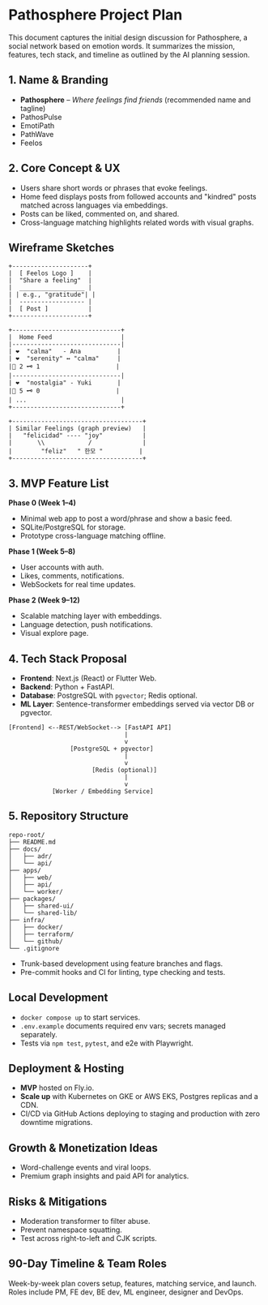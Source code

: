 # Pathosphere Project Plan

This document captures the initial design discussion for Pathosphere, a social network based on emotion words. It summarizes the mission, features, tech stack, and timeline as outlined by the AI planning session.

## 1. Name & Branding
- **Pathosphere** – *Where feelings find friends* (recommended name and tagline)
- PathosPulse
- EmotiPath
- PathWave
- Feelos

## 2. Core Concept & UX
- Users share short words or phrases that evoke feelings.
- Home feed displays posts from followed accounts and "kindred" posts matched across languages via embeddings.
- Posts can be liked, commented on, and shared.
- Cross-language matching highlights related words with visual graphs.

## Wireframe Sketches
```
+---------------------+
|  [ Feelos Logo ]    |
|  "Share a feeling"  |
|  __________________ |
| | e.g., "gratitude"| |
|  ------------------ |
|  [ Post ]           |
+---------------------+
```
```
+------------------------------+
|  Home Feed                   |
|------------------------------|
| ❤️  "calma"   - Ana          |
| ❤️  "serenity" ↔ "calma"     |
|📣 2 🗝 1                     |
|------------------------------|
| ❤️  "nostalgia" - Yuki       |
|📣 5 🗝 0                     |
| ...                          |
+------------------------------+
```
```
+------------------------------------+
| Similar Feelings (graph preview)   |
|   "felicidad" ---- "joy"           |
|       \\            /              |
|        "feliz"   " 한모 "          |
+------------------------------------+
```

## 3. MVP Feature List
**Phase 0 (Week 1–4)**
- Minimal web app to post a word/phrase and show a basic feed.
- SQLite/PostgreSQL for storage.
- Prototype cross-language matching offline.

**Phase 1 (Week 5–8)**
- User accounts with auth.
- Likes, comments, notifications.
- WebSockets for real time updates.

**Phase 2 (Week 9–12)**
- Scalable matching layer with embeddings.
- Language detection, push notifications.
- Visual explore page.

## 4. Tech Stack Proposal
- **Frontend**: Next.js (React) or Flutter Web.
- **Backend**: Python + FastAPI.
- **Database**: PostgreSQL with `pgvector`; Redis optional.
- **ML Layer**: Sentence-transformer embeddings served via vector DB or pgvector.

```
[Frontend] <--REST/WebSocket--> [FastAPI API]
                                |
                                v
                 [PostgreSQL + pgvector]
                                |
                                v
                       [Redis (optional)]
                                |
                                v
            [Worker / Embedding Service]
```

## 5. Repository Structure
```
repo-root/
├── README.md
├── docs/
│   ├── adr/
│   └── api/
├── apps/
│   ├── web/
│   ├── api/
│   └── worker/
├── packages/
│   ├── shared-ui/
│   └── shared-lib/
├── infra/
│   ├── docker/
│   ├── terraform/
│   └── github/
└── .gitignore
```
- Trunk-based development using feature branches and flags.
- Pre-commit hooks and CI for linting, type checking and tests.

## Local Development
- `docker compose up` to start services.
- `.env.example` documents required env vars; secrets managed separately.
- Tests via `npm test`, `pytest`, and e2e with Playwright.

## Deployment & Hosting
- **MVP** hosted on Fly.io.
- **Scale up** with Kubernetes on GKE or AWS EKS, Postgres replicas and a CDN.
- CI/CD via GitHub Actions deploying to staging and production with zero downtime migrations.

## Growth & Monetization Ideas
- Word-challenge events and viral loops.
- Premium graph insights and paid API for analytics.

## Risks & Mitigations
- Moderation transformer to filter abuse.
- Prevent namespace squatting.
- Test across right-to-left and CJK scripts.

## 90-Day Timeline & Team Roles
Week-by-week plan covers setup, features, matching service, and launch. Roles include PM, FE dev, BE dev, ML engineer, designer and DevOps.
